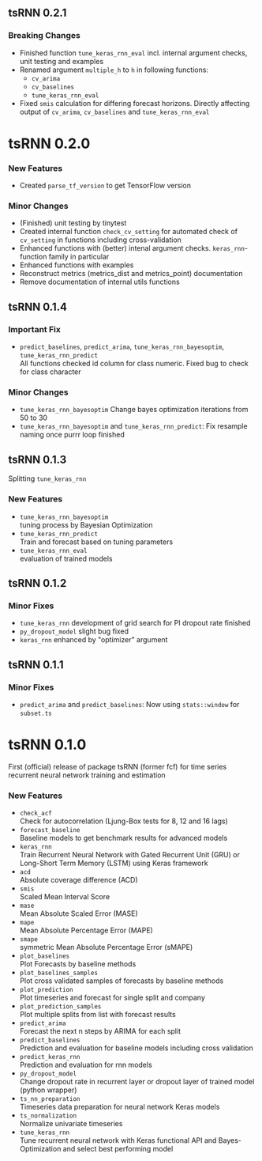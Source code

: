 ## tsRNN 0.2.1

### Breaking Changes
* Finished function `tune_keras_rnn_eval` incl. internal argument checks, unit testing and examples
* Renamed argument `multiple_h` to `h` in following functions:
  - `cv_arima`
  - `cv_baselines`
  - `tune_keras_rnn_eval`
* Fixed `smis` calculation for differing forecast horizons. Directly affecting output of `cv_arima`, `cv_baselines` and `tune_keras_rnn_eval`

# tsRNN 0.2.0

### New Features
* Created `parse_tf_version` to get TensorFlow version

### Minor Changes
* (Finished) unit testing by tinytest
* Created internal function `check_cv_setting` for automated check of `cv_setting` in functions including cross-validation
* Enhanced functions with (better) intenal argument checks. `keras_rnn`-function family in particular
* Enhanced functions with examples
* Reconstruct metrics (metrics_dist and metrics_point) documentation
* Remove documentation of internal utils functions

## tsRNN 0.1.4

### Important Fix
* `predict_baselines`, `predict_arima`, `tune_keras_rnn_bayesoptim`, `tune_keras_rnn_predict`  
  All functions checked id column for class numeric. Fixed bug to check for class character

### Minor Changes
* `tune_keras_rnn_bayesoptim` Change bayes optimization iterations from 50 to 30
* `tune_keras_rnn_bayesoptim` and `tune_keras_rnn_predict`: Fix resample naming once purrr loop finished

## tsRNN 0.1.3

Splitting `tune_keras_rnn`

### New Features
* `tune_keras_rnn_bayesoptim`  
  tuning process by Bayesian Optimization
* `tune_keras_rnn_predict`  
  Train and forecast based on tuning parameters
* `tune_keras_rnn_eval`  
  evaluation of trained models

## tsRNN 0.1.2

### Minor Fixes
* `tune_keras_rnn` development of grid search for PI dropout rate finished
* `py_dropout_model` slight bug fixed
* `keras_rnn` enhanced by "optimizer" argument

## tsRNN 0.1.1

### Minor Fixes
* `predict_arima` and `predict_baselines`: Now using `stats::window` for `subset.ts`

# tsRNN 0.1.0

First (official) release of package tsRNN (former fcf) for time series recurrent neural network training and estimation

### New Features
* `check_acf`  
  Check for autocorrelation (Ljung-Box tests for 8, 12 and 16 lags)
* `forecast_baseline`  
  Baseline models to get benchmark results for advanced models
* `keras_rnn`  
  Train Recurrent Neural Network with Gated Recurrent Unit (GRU) or Long-Short Term Memory (LSTM) using Keras framework
* `acd`  
  Absolute coverage difference (ACD)
* `smis`  
  Scaled Mean Interval Score
* `mase`  
  Mean Absolute Scaled Error (MASE)
* `mape`  
  Mean Absolute Percentage Error (MAPE)
* `smape`  
  symmetric Mean Absolute Percentage Error (sMAPE)
* `plot_baselines`  
  Plot Forecasts by baseline methods
* `plot_baselines_samples`  
  Plot cross validated samples of forecasts by baseline methods
* `plot_prediction`  
  Plot timeseries and forecast for single split and company
* `plot_prediction_samples`  
  Plot multiple splits from list with forecast results
* `predict_arima`  
  Forecast the next n steps by ARIMA for each split
* `predict_baselines`  
  Prediction and evaluation for baseline models including cross validation
* `predict_keras_rnn`  
  Prediction and evaluation for rnn models
* `py_dropout_model`  
  Change dropout rate in recurrent layer or dropout layer of trained model (python wrapper)
* `ts_nn_preparation`  
  Timeseries data preparation for neural network Keras models
* `ts_normalization`  
  Normalize univariate timeseries
* `tune_keras_rnn`  
  Tune recurrent neural network with Keras functional API and Bayes-Optimization and select best performing model
